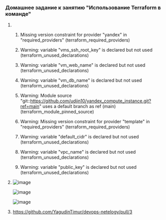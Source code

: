 ### Домашнее задание к занятию "Использование Terraform в команде"

1. 
    1) Missing version constraint for provider "yandex" in "required_providers" (terraform_required_providers)

    2) Warning: variable "vms_ssh_root_key" is declared but not used (terraform_unused_declarations)

    3) Warning: variable "vm_web_name" is declared but not used (terraform_unused_declarations)

    4) Warning: variable "vm_db_name" is declared but not used (terraform_unused_declarations)
    
    5) Warning: Module source "git::https://github.com/udjin10/yandex_compute_instance.git?ref=main" uses a default branch as ref (main) (terraform_module_pinned_source)

    6) Warning: Missing version constraint for provider "template" in "required_providers" (terraform_required_providers)

    7) Warning: variable "default_cidr" is declared but not used (terraform_unused_declarations)
    
    8) Warning: variable "vpc_name" is declared but not used (terraform_unused_declarations)

    9) Warning: variable "public_key" is declared but not used (terraform_unused_declarations)

2. 
    ![image](https://github.com/YagudinTimur/devops-netelogy/assets/42189764/15530089-2508-4161-8997-a2acf27de540)


    ![image](https://github.com/YagudinTimur/devops-netelogy/assets/42189764/e17ecba9-50cf-4385-995d-63560e1f0045)

    ![image](https://github.com/YagudinTimur/devops-netelogy/assets/42189764/bbf63ba7-92d8-40a9-955a-45137c4eb753)


3.   https://github.com/YagudinTimur/devops-netelogy/pull/3